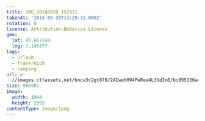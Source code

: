 ```yaml
---
title: IMG_20140920_152931
takenAt: '2014-09-20T13:29:32.000Z'
rotation: 0
license: Attribution-NoDerivs License
geo:
  lat: 43.667144
  lng: 7.145377
tags:
  - urlaub
  - frankreich
  - camping
url: >-
  //images.ctfassets.net/bncv3c2gt878/2AIwebH94PwRee4L31dImE/bc895336aa233b74a0cba4d4f1197ef8/img_20140920_152931_28031142170_o
size: 966981
image:
  width: 1944
  height: 2592
contentType: image/jpeg
---
```


